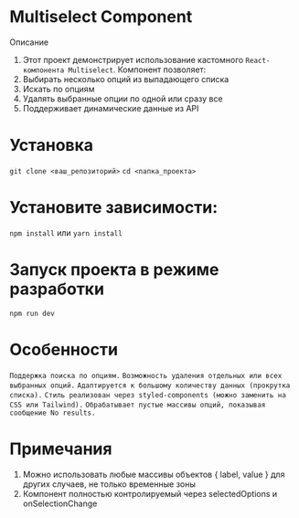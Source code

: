 # Multiselect Component

Описание

1. Этот проект демонстрирует использование кастомного `React-компонента Multiselect`. Компонент позволяет:
2. Выбирать несколько опций из выпадающего списка
3. Искать по опциям
4. Удалять выбранные опции по одной или сразу все
5. Поддерживает динамические данные из API

# Установка

`git clone <ваш_репозиторий>`
`cd <папка_проекта>`

# Установите зависимости:

`npm install`
или
`yarn install`

# Запуск проекта в режиме разработки

`npm run dev`

# Особенности

`Поддержка поиска по опциям.`
`Возможность удаления отдельных или всех выбранных опций.`
`Адаптируется к большому количеству данных (прокрутка списка).`
`Стиль реализован через styled-components (можно заменить на CSS или Tailwind).`
`Обрабатывает пустые массивы опций, показывая сообщение No results.`

# Примечания

1. Можно использовать любые массивы объектов { label, value } для других случаев, не только временные зоны
2. Компонент полностью контролируемый через selectedOptions и onSelectionChange
